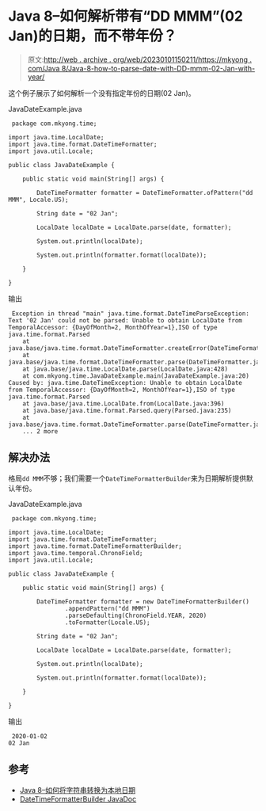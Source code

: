 # Java 8–如何解析带有“DD MMM”(02 Jan)的日期，而不带年份？

> 原文:[http://web . archive . org/web/20230101150211/https://mkyong . com/Java 8/Java-8-how-to-parse-date-with-DD-mmm-02-Jan-with-year/](http://web.archive.org/web/20230101150211/https://mkyong.com/java8/java-8-how-to-parse-date-with-dd-mmm-02-jan-without-year/)

这个例子展示了如何解析一个没有指定年份的日期(02 Jan)。

JavaDateExample.java

```
 package com.mkyong.time;

import java.time.LocalDate;
import java.time.format.DateTimeFormatter;
import java.util.Locale;

public class JavaDateExample {

    public static void main(String[] args) {

        DateTimeFormatter formatter = DateTimeFormatter.ofPattern("dd MMM", Locale.US);

        String date = "02 Jan";

        LocalDate localDate = LocalDate.parse(date, formatter);

        System.out.println(localDate);

        System.out.println(formatter.format(localDate));

    }

} 
```

输出

```
 Exception in thread "main" java.time.format.DateTimeParseException: Text '02 Jan' could not be parsed: Unable to obtain LocalDate from TemporalAccessor: {DayOfMonth=2, MonthOfYear=1},ISO of type java.time.format.Parsed
	at java.base/java.time.format.DateTimeFormatter.createError(DateTimeFormatter.java:2017)
	at java.base/java.time.format.DateTimeFormatter.parse(DateTimeFormatter.java:1952)
	at java.base/java.time.LocalDate.parse(LocalDate.java:428)
	at com.mkyong.time.JavaDateExample.main(JavaDateExample.java:20)
Caused by: java.time.DateTimeException: Unable to obtain LocalDate from TemporalAccessor: {DayOfMonth=2, MonthOfYear=1},ISO of type java.time.format.Parsed
	at java.base/java.time.LocalDate.from(LocalDate.java:396)
	at java.base/java.time.format.Parsed.query(Parsed.java:235)
	at java.base/java.time.format.DateTimeFormatter.parse(DateTimeFormatter.java:1948)
	... 2 more 
```

## 解决办法

格局`dd MMM`不够；我们需要一个`DateTimeFormatterBuilder`来为日期解析提供默认年份。

JavaDateExample.java

```
 package com.mkyong.time;

import java.time.LocalDate;
import java.time.format.DateTimeFormatter;
import java.time.format.DateTimeFormatterBuilder;
import java.time.temporal.ChronoField;
import java.util.Locale;

public class JavaDateExample {

    public static void main(String[] args) {

        DateTimeFormatter formatter = new DateTimeFormatterBuilder()
                .appendPattern("dd MMM")
                .parseDefaulting(ChronoField.YEAR, 2020)
                .toFormatter(Locale.US);

        String date = "02 Jan";

        LocalDate localDate = LocalDate.parse(date, formatter);

        System.out.println(localDate);

        System.out.println(formatter.format(localDate));

    }

} 
```

输出

```
 2020-01-02
02 Jan 
```

## 参考

*   [Java 8–如何将字符串转换为本地日期](/web/20221205141223/https://mkyong.com/java8/java-8-how-to-convert-string-to-localdate/)
*   [DateTimeFormatterBuilder JavaDoc](http://web.archive.org/web/20221205141223/https://docs.oracle.com/javase/8/docs/api/java/time/format/DateTimeFormatterBuilder.html)

<input type="hidden" id="mkyong-current-postId" value="15378">